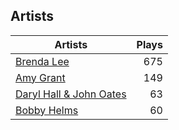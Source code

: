 ## Artists
Artists | Plays 
----- | -----: 
[Brenda Lee](/artists/brenda-lee-18115) | 675
[Amy Grant](/artists/amy-grant-3053) | 149
[Daryl Hall & John Oates](/artists/daryl-hall-john-oates-645736) | 63
[Bobby Helms](/artists/bobby-helms-10048) | 60

